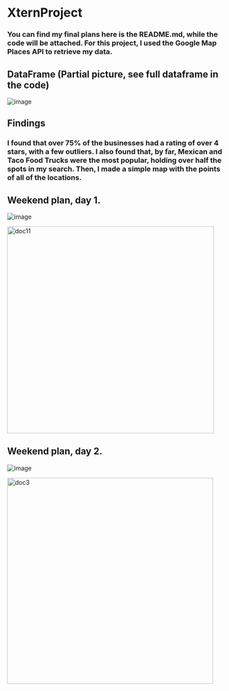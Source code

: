# XternProject

### You can find my final plans here is the README.md, while the code will be attached. For this project, I used the Google Map Places API to retrieve my data.

## DataFrame (Partial picture, see full dataframe in the code)

![image](https://github.com/thomaschilson/XternProject/assets/112500801/cb84d53a-f476-4e99-a085-0705b218a16a)

## Findings

### I found that over 75% of the businesses had a rating of over 4 stars, with a few outliers. I also found that, by far, Mexican and Taco Food Trucks were the most popular, holding over half the spots in my search. Then, I made a simple map with the points of all of the locations.

## Weekend plan, day 1.
![image](https://github.com/thomaschilson/XternProject/assets/112500801/54e1b529-8b10-4885-ae86-eb7e87035033)

<img width="478" alt="doc11" src="https://github.com/thomaschilson/XternProject/assets/112500801/20274f5d-9e93-40fe-9d51-69ec514a9e37">

## Weekend plan, day 2.
 
![image](https://github.com/thomaschilson/XternProject/assets/112500801/7a8db68e-8ff8-43fe-9d62-4b3b7f52b3e3)

<img width="476" alt="doc3" src="https://github.com/thomaschilson/XternProject/assets/112500801/a19dbd7e-3818-4780-8f54-bd1a97166d9d">
